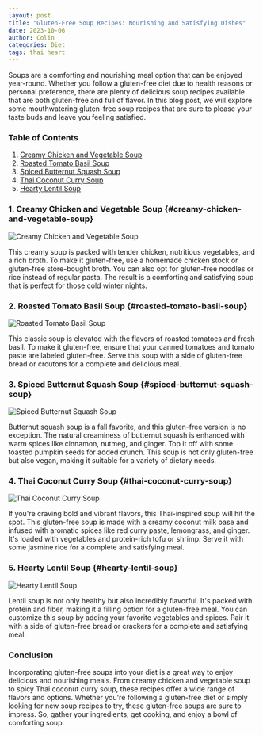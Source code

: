 ```yaml
---
layout: post
title: "Gluten-Free Soup Recipes: Nourishing and Satisfying Dishes"
date: 2023-10-06
author: Colin
categories: Diet
tags: thai heart
---
```


Soups are a comforting and nourishing meal option that can be enjoyed year-round. Whether you follow a gluten-free diet due to health reasons or personal preference, there are plenty of delicious soup recipes available that are both gluten-free and full of flavor. In this blog post, we will explore some mouthwatering gluten-free soup recipes that are sure to please your taste buds and leave you feeling satisfied.

### Table of Contents

1. [Creamy Chicken and Vegetable Soup](#creamy-chicken-and-vegetable-soup)
2. [Roasted Tomato Basil Soup](#roasted-tomato-basil-soup)
3. [Spiced Butternut Squash Soup](#spiced-butternut-squash-soup)
4. [Thai Coconut Curry Soup](#thai-coconut-curry-soup)
5. [Hearty Lentil Soup](#hearty-lentil-soup)

### 1. Creamy Chicken and Vegetable Soup {#creamy-chicken-and-vegetable-soup}

![Creamy Chicken and Vegetable Soup](https://source.unsplash.com/1600x900/?soup)

This creamy soup is packed with tender chicken, nutritious vegetables, and a rich broth. To make it gluten-free, use a homemade chicken stock or gluten-free store-bought broth. You can also opt for gluten-free noodles or rice instead of regular pasta. The result is a comforting and satisfying soup that is perfect for those cold winter nights.

### 2. Roasted Tomato Basil Soup {#roasted-tomato-basil-soup}

![Roasted Tomato Basil Soup](https://source.unsplash.com/1600x900/?tomato+soup)

This classic soup is elevated with the flavors of roasted tomatoes and fresh basil. To make it gluten-free, ensure that your canned tomatoes and tomato paste are labeled gluten-free. Serve this soup with a side of gluten-free bread or croutons for a complete and delicious meal.

### 3. Spiced Butternut Squash Soup {#spiced-butternut-squash-soup}

![Spiced Butternut Squash Soup](https://source.unsplash.com/1600x900/?butternut)

Butternut squash soup is a fall favorite, and this gluten-free version is no exception. The natural creaminess of butternut squash is enhanced with warm spices like cinnamon, nutmeg, and ginger. Top it off with some toasted pumpkin seeds for added crunch. This soup is not only gluten-free but also vegan, making it suitable for a variety of dietary needs.

### 4. Thai Coconut Curry Soup {#thai-coconut-curry-soup}

![Thai Coconut Curry Soup](https://source.unsplash.com/1600x900/?curry+soup)

If you're craving bold and vibrant flavors, this Thai-inspired soup will hit the spot. This gluten-free soup is made with a creamy coconut milk base and infused with aromatic spices like red curry paste, lemongrass, and ginger. It's loaded with vegetables and protein-rich tofu or shrimp. Serve it with some jasmine rice for a complete and satisfying meal.

### 5. Hearty Lentil Soup {#hearty-lentil-soup}

![Hearty Lentil Soup](https://source.unsplash.com/1600x900/?lentil+soup)

Lentil soup is not only healthy but also incredibly flavorful. It's packed with protein and fiber, making it a filling option for a gluten-free meal. You can customize this soup by adding your favorite vegetables and spices. Pair it with a side of gluten-free bread or crackers for a complete and satisfying meal.

### Conclusion

Incorporating gluten-free soups into your diet is a great way to enjoy delicious and nourishing meals. From creamy chicken and vegetable soup to spicy Thai coconut curry soup, these recipes offer a wide range of flavors and options. Whether you're following a gluten-free diet or simply looking for new soup recipes to try, these gluten-free soups are sure to impress. So, gather your ingredients, get cooking, and enjoy a bowl of comforting soup.